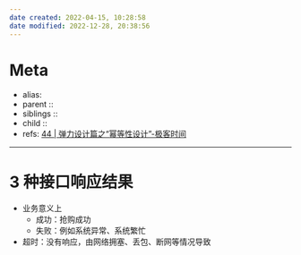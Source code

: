 ```yaml
---
date created: 2022-04-15, 10:28:58
date modified: 2022-12-28, 20:38:56
---
```


# Meta

- alias:
- parent ::
- siblings ::
- child ::
- refs: [44 | 弹力设计篇之“幂等性设计”-极客时间](https://time.geekbang.org/column/article/4050)

---

# 3 种接口响应结果

- 业务意义上
    - 成功：抢购成功
    - 失败：例如系统异常、系统繁忙
- 超时：没有响应，由网络拥塞、丢包、断网等情况导致

